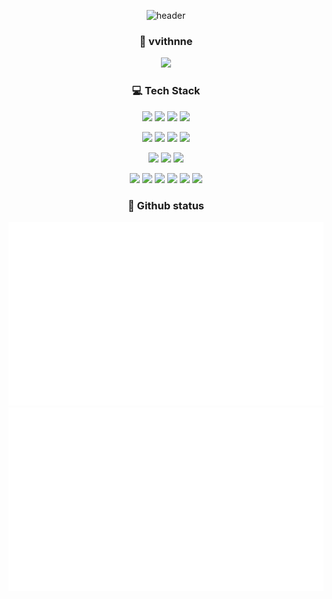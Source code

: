 <div align="center">

![header](https://capsule-render.vercel.app/api?type=waving&color=E2C8CC&height=300&section=header&text=YOONJUNG&fontColor=373737&fontSize=90&fontAlign=62&fontAlignY=32&desc=For%20me%20who%20is%20better%20than%20yesterday&descSize=25&descAlign=67&descAlignY=50)


### 👧 vvithnne
<a href="https://vvithnne.tistory.com/"><img src="https://img.shields.io/badge/Tistory-323232?style=flat&logo=TV Time&logoColor=white"/></a>

### 💻 Tech Stack 

<img src="https://img.shields.io/badge/Java-007396?style=flat&logo=Java&logoColor=white"/></a>
<img src="https://img.shields.io/badge/Spring Boot-6DB33F?style=flat&logo=SpringBoot&logoColor=white"/></a>
<img src="https://img.shields.io/badge/Python-3776AB?style=flat&logo=Python&logoColor=white"/></a>
<img src="https://img.shields.io/badge/Flask-000000?style=flat&logo=Flask&logoColor=white"/></a>

<img src="https://img.shields.io/badge/JavaScript-F7DF1E?style=flat&logo=JavaScript&logoColor=white"/></a>
<img src="https://img.shields.io/badge/TypeScript-3178C6?style=flat&logo=TypeScript&logoColor=white"/></a>
<img src="https://img.shields.io/badge/React-61DAFB?style=flat&logo=React&logoColor=white"/></a>
<img src="https://img.shields.io/badge/Styled Components-DB7093?style=flat&logo=styled-components&logoColor=white"/></a>

<img src="https://img.shields.io/badge/MySQL-4479A1?style=flat&logo=MySQL&logoColor=white"/></a>
<img src="https://img.shields.io/badge/PostgreSQL-4169E1?style=flat&logo=PostgreSQL&logoColor=white"/></a>
<img src="https://img.shields.io/badge/Redis-DC382D?style=flat&logo=Redis&logoColor=white"/></a>

<img src="https://img.shields.io/badge/Trello-0052CC?style=flat&logo=Trello&logoColor=white"/></a>
<img src="https://img.shields.io/badge/Redmine-B32024?style=flat&logo=Redmine&logoColor=white"/></a>
<img src="https://img.shields.io/badge/GitHub-181717?style=flat&logo=GitHub&logoColor=white"/></a>
<img src="https://img.shields.io/badge/GitLab-FC6D26?style=flat&logo=GitLab&logoColor=white"/></a>
<img src="https://img.shields.io/badge/Sourcetree-0052CC?style=flat&logo=Sourcetree&logoColor=white"/></a>
<img src="https://img.shields.io/badge/Git-F05032?style=flat&logo=Git&logoColor=white"/></a>

### 🔎 Github status

![dev-yoonjung overview](https://github.com/dev-yoonjung/github-stats-transparent/blob/output/generated/overview.svg)
![dev-yoonjung languages](https://github.com/dev-yoonjung/github-stats-transparent/blob/output/generated/languages.svg)
